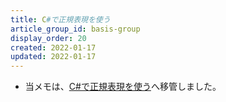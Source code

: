 ```yaml
---
title: C#で正規表現を使う
article_group_id: basis-group
display_order: 20
created: 2022-01-17
updated: 2022-01-17
---
```

- 当メモは、[C#で正規表現を使う](https://thinktwice.tech/it/csharp/using_regular_expressions_in_csharp/)へ移管しました。